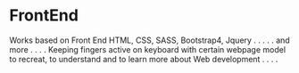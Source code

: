 # FrontEnd
Works based on Front End HTML, CSS, SASS, Bootstrap4, Jquery . . . . . and more . . . .
Keeping fingers active on keyboard with certain webpage model to recreat, to understand and  to learn more about Web development . . . .

